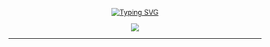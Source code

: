 <div align="center">

<a href="https://git.io/typing-svg"><img src="https://readme-typing-svg.demolab.com?font=Fira+Code&pause=1000&color=38F756&width=435&lines=Beginner+%F0%9F%92%80%F0%9F%92%80%F0%9F%92%80" alt="Typing SVG" /></a>

</div>

<div align="center">
  
<img src="https://i.pinimg.com/originals/50/5f/27/505f2745ab947f9f4f94a293dc3e9283.gif">

<hr>
</div>
<br>
<div align="center">

</div>
